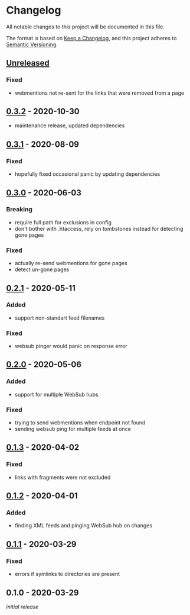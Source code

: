 # Changelog
All notable changes to this project will be documented in this file.

The format is based on [Keep a Changelog](https://keepachangelog.com/en/1.0.0/),
and this project adheres to [Semantic Versioning](https://semver.org/spec/v2.0.0.html).

## [Unreleased]
### Fixed
- webmentions not re-sent for the links that were removed from a page

## [0.3.2] - 2020-10-30
- maintenance release, updated dependencies

## [0.3.1] - 2020-08-09
### Fixed
- hopefully fixed occasional panic by updating dependencies

## [0.3.0] - 2020-06-03
### Breaking
- require full path for exclusions in config
- don't bother with .htaccess, rely on tombstones instead for detecting gone pages

### Fixed
- actually re-send webmentions for gone pages
- detect un-gone pages

## [0.2.1] - 2020-05-11
### Added
- support non-standart feed filenames

### Fixed
- websub pinger would panic on response error

## [0.2.0] - 2020-05-06
### Added
- support for multiple WebSub hubs

### Fixed
- trying to send webmentions when endpoint not found
- sending websub ping for multiple feeds at once

## [0.1.3] - 2020-04-02
### Fixed
- links with fragments were not excluded

## [0.1.2] - 2020-04-01
### Added
- finding XML feeds and pinging WebSub hub on changes

## [0.1.1] - 2020-03-29
### Fixed
- errors if symlinks to directories are present

## 0.1.0 - 2020-03-29
*initial release*

[Unreleased]: https://github.com/nekr0z/static-webmentions/compare/v0.3.2...HEAD
[0.3.2]: https://github.com/nekr0z/static-webmentions/compare/v0.3.1...v0.3.2
[0.3.1]: https://github.com/nekr0z/static-webmentions/compare/v0.3.0...v0.3.1
[0.3.0]: https://github.com/nekr0z/static-webmentions/compare/v0.2.1...v0.3.0
[0.2.1]: https://github.com/nekr0z/static-webmentions/compare/v0.2.0...v0.2.1
[0.2.0]: https://github.com/nekr0z/static-webmentions/compare/v0.1.3...v0.2.0
[0.1.3]: https://github.com/nekr0z/static-webmentions/compare/v0.1.2...v0.1.3
[0.1.2]: https://github.com/nekr0z/static-webmentions/compare/v0.1.1...v0.1.2
[0.1.1]: https://github.com/nekr0z/static-webmentions/compare/v0.1.0...v0.1.1
